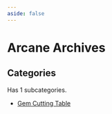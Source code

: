 ```yaml
---
aside: false
---
```



# Arcane Archives

## Categories

Has 1 subcategories.

* [Gem Cutting Table](./gem_cutting_table.md)

